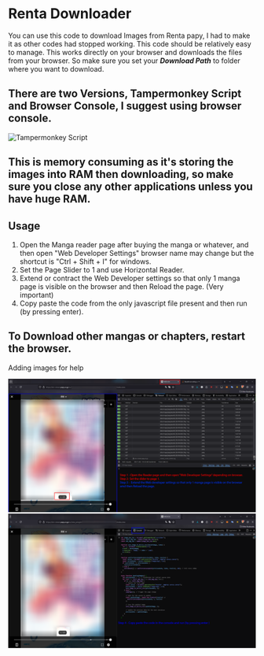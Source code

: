# Renta Downloader

You can use this code to download Images from Renta papy, I had to make it as other codes had stopped working. This code should be relatively easy to manage. This works directly on your browser and downloads the files from your browser. So make sure you set your ***Download Path*** to folder where you want to download.

## There are two Versions, Tampermonkey Script and Browser Console, I suggest using browser console.

![Tampermonkey Script]( https://greasyfork.org/en/scripts/534997-renta-papy-image-downloader )

## This is memory consuming as it's storing the images into RAM then downloading, so make sure you close any other applications unless you have huge RAM.

## Usage
  1. Open the Manga reader page after buying the manga or whatever, and then open "Web Developer Settings" browser name may change but the shortcut is "Ctrl + Shift + I" for windows.
  2. Set the Page Slider to 1 and use Horizontal Reader.
  3. Extend or contract the Web Developer settings so that only 1 manga page is visible on the browser and then Reload the page. (Very important)
  4. Copy paste the code from the only javascript file present and then run (by pressing enter).

## To Download other mangas or chapters, restart the browser.
Adding images for help

![Image 1](image/img1.png)
![Image 2](image/img2.png)
